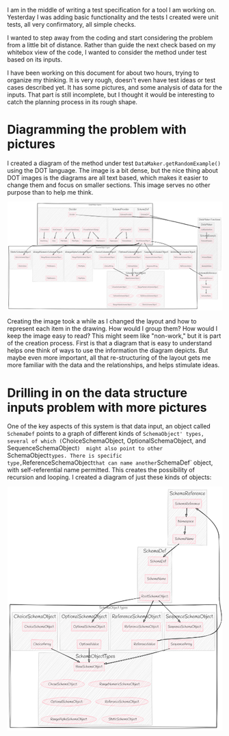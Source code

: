 I am in the middle of writing a test specification for a tool I
am working on. Yesterday I was adding basic functionality and
the tests I created were unit tests, all very confirmatory,
all simple checks.

I wanted to step away from the coding and start considering the problem
from a little bit of distance. Rather than guide the next check
based on my whitebox view of the code, I wanted to consider
the method under test based on its inputs.

I have been working on this document for about two hours, trying
to organize my thinking. It is very rough, doesn't even have test
ideas or test cases described yet. It has some pictures, and some analysis
of data for the inputs. That part is still incomplete, but I thought
it would be interesting to catch the planning process in its rough shape.

Diagramming the problem with pictures
================================================
I created a diagram of the method under test `DataMaker.getRandomExample()`
using the DOT language. The image is a bit dense, but the nice thing
about DOT images is the diagrams are all text based, which makes it easier
to change them and focus on smaller sections. This image serves no other
purpose than to help me think.

![diagram of the system under test](/assets/getRandomExample_DOT.png)

Creating the image took a while as I changed the layout and how to represent
each item in the drawing. How would I group them? How would I keep the image
easy to read? This might seem like "non-work," but it is part of the creation
process. First is that a diagram that is easy to understand helps one think
of ways to use the information the diagram depicts. But maybe even more important,
all that re-structuring of the layout gets me more familiar with the data and
the relationships, and helps stimulate ideas.

Drilling in on the data structure inputs problem with more pictures
=================================================
One of the key aspects of this system is that data input, an object
called `SchemaDef` points to a graph of different kinds of `SchemaObject'
types, several of which (`ChoiceSchemaObject, OptionalSchemaObject, and SequenceSchemaObject`) 
might also point to other `SchemaObject` types. There
is specific type, `ReferenceSchemaObject` that can name another
`SchemaDef` object, with self-referential name permitted. This creates the possibility
of recursion and looping. I created a diagram of just these kinds of
objects:

![a diagram of the recursive schema object relationships](/assets/schemaobjects_recursive_DOT.png)
